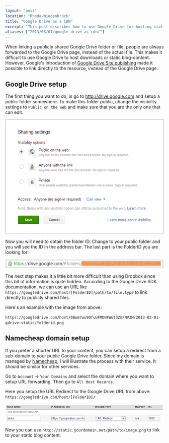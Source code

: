 ```yaml
---
layout: "post"
location: "Rheda-Wiedenbrück"
title: "Google Drive as a CDN"
excerpt: "This post describes how to use Google Drive for hosting static content like images or downloads."
aliases: ["2013/03/01/google-drive-as-cdn/"]
---
```


When linking a publicly shared Google Drive folder or file, people are always forwarded to the Google Drive page, instead of the actual file.
This makes it difficult to use Google Drive to host downloads or static blog-content. However, Google's introduction of [Google Drive Site publishing](http://googleappsdeveloper.blogspot.de/2012/11/announcing-google-drive-site-publishing.html) made it possible to link directly to the resource, instead of the Google Drive page. 

## Google Drive setup

The first thing you want to do, is go to <http://drive.google.com> and setup a public folder somewhere. 
To make this folder public, change the visibility settings to `Public on the web` and make sure that you are the only one that can edit.

![Sharing settings](/assets/images/posts/2013-03-01-gdrive-static/sharing-1.png)

Now you will need to obtain the folder ID. Change to your public folder and you will see the ID in the address bar. The last part is the FolderID you are looking for:

![FolderID](/assets/images/posts/2013-03-01-gdrive-static/folderid.png)

The next step makes it a little bit more difficult than using Dropbox since this bit of information is quite hidden. According to the Google Drive SDK documentation, we can use an URL like `https://googledrive.com/host/[FolderID]/path/to/file.type` to link directly to publicly shared files.

Here's an example with the image from above:  

`https://googledrive.com/host/0Bwm7wu9QfuUFMDNFWGt3ZmFNV3M/2013-03-01-gdrive-static/folderid.png`

## Namecheap domain setup

If you prefer a shorter URL to your content, you can setup a redirect from a sub-domain to your public Google Drive folder. Since my domain is managed by [Namecheap](http://namecheap.com), I will illustrate the process with their service. It should be similar for other services.

Go to `Account` -> `Your Domains` and select the domain where you want to setup URL forwarding. Then go to `All Host Records`.

Here you setup the URL Redirect to the Google Drive URL from above: `https://googledrive.com/host/[FolderID]/`

![Namecheap setup](/assets/images/posts/2013-03-01-gdrive-static/namecheap.png)

Now you can use `http://static.yourdomain.net/path/to/image.png` to link to your static blog content. 
